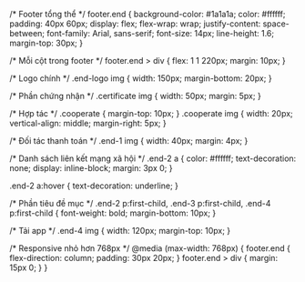 /* Footer tổng thể */
footer.end {
    background-color: #1a1a1a;
    color: #ffffff;
    padding: 40px 60px;
    display: flex;
    flex-wrap: wrap;
    justify-content: space-between;
    font-family: Arial, sans-serif;
    font-size: 14px;
    line-height: 1.6;
    margin-top: 30px;
}

/* Mỗi cột trong footer */
footer.end > div {
    flex: 1 1 220px;
    margin: 10px;
}

/* Logo chính */
.end-logo img {
    width: 150px;
    margin-bottom: 20px;
}

/* Phần chứng nhận */
.certificate img {
    width: 50px;
    margin: 5px;
}

/* Hợp tác */
.cooperate {
    margin-top: 10px;
}
.cooperate img {
    width: 20px;
    vertical-align: middle;
    margin-right: 5px;
}

/* Đối tác thanh toán */
.end-1 img {
    width: 40px;
    margin: 4px;
}

/* Danh sách liên kết mạng xã hội */
.end-2 a {
    color: #ffffff;
    text-decoration: none;
    display: inline-block;
    margin: 3px 0;
}

.end-2 a:hover {
    text-decoration: underline;
}

/* Phần tiêu đề mục */
.end-2 p:first-child,
.end-3 p:first-child,
.end-4 p:first-child {
    font-weight: bold;
    margin-bottom: 10px;
}

/* Tải app */
.end-4 img {
    width: 120px;
    margin-top: 10px;
}

/* Responsive nhỏ hơn 768px */
@media (max-width: 768px) {
    footer.end {
        flex-direction: column;
        padding: 30px 20px;
    }
    footer.end > div {
        margin: 15px 0;
    }
}
